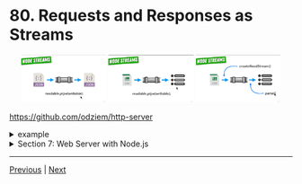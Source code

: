 # 80. Requests and Responses as Streams

 <p align="center" >
    <img src="../imags/80_Requests-and-Responses-as-Streams.png" width="30%" >
    <img src="../imags/65_Parsing-Our-Planets-Data_1.png" width="30%" > 
    <img src="../imags/65_Parsing-Our-Planets-Data.png" width="30%" >       
 </p>


https://github.com/odziem/http-server

<details>
  <summary> example</summary>

  - `index.js`
  ```
const http = require('http');

PORT = 3000;

const server = http.createServer();

const friends = [
    {
        id: 0,
        name: 'Nikola Tesla'
    },
    {
        id: 1,
        name: 'Sir Isaac Newton'
    },
    {
        id: 2,
        name: 'Albert Einstein'
    }
]
    
server.on('request', (req, res) => {
    const items = req.url.split('/');
    // /friends/2 => ['', 'friends', '2']
    // /friends/
    if (req.method === 'POST' && items[1] === 'friends') {
        req.on('data', (data) => {
            const friend = data.toString();
            console.log('request:', friend);
            friends.push(JSON.parse(friend));
        });
        req.pipe(res);
    } else if (req.method === 'GET' && items[1] === 'friends'){
        res.statusCode = 200;
        res.setHeader('Content-Type', 'application/json');      
        if (items.length === 3) {
            const friendsIndex = Number(items[2]);
            res.end(JSON.stringify(friends[friendsIndex]));
        } else {
            res.end(JSON.stringify(friends));
        }
    } else if (items[1] === 'messages'){
        res.setHeader('Content-Type', 'text/html'); 
        res.write('<html>');
        res.write('<body>');
        res.write('<ul>');
        res.write('<li> Hello Isaac! </li>');
        res.write('<li> What are your thoughts on astronomy? </li>');
        res.write('</ul>');
        res.write('</body>');
        res.write('</html>');
        res.end();
    } else {
        res.statusCode = 404;
        res.setHeader('Content-Type', 'text/plain');
        res.end('404 Not Found');
    }
});

server.listen(PORT, () => {
  console.log(`Listening on port ${PORT}...`)
});
  ```
  ---

  -   run `node index.js` 
  -   on 'localhost:3000' console keyin

  ```
  fetch('http://localhost:3000/friends', {
      method: 'POST',
      body: JSON.stringify({id: 3, name: 'Grace Hopper'})
    })
    .then((response) => response.json())
    .then((friend) => console.log(friend));
  ```
  
---

<p align="center" >
    <img src="../imags/80_Requests-and-Responses-as-Streams_3.png" width="100%" >
</p>

 ---

 -  on webroswer goto `http://localhost:3000/friends` 

 ---

<p align="center" >
    <img src="../imags/80_Requests-and-Responses-as-Streams_1.png" width="100%" >
</p>


</details>

<details>
  <summary> Section 7: Web Server with Node.js </summary>

  - [Codebase: http-server](../src/7_http-server/)

</details>

---

[Previous](./79_POSTing-Data-to-the-Server.md                                                       ) | [Next]()